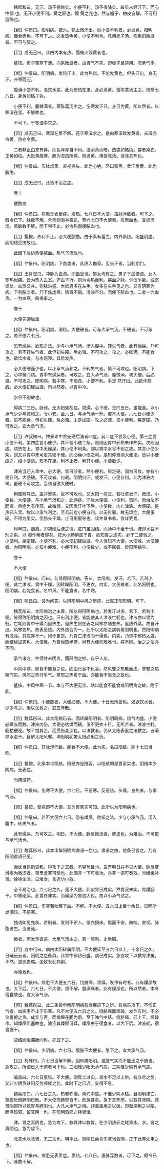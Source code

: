<!-- { "loadSidebar": true } -->
　　韩祗和曰。无汗。热不得越矣。小便不利。热不得降矣。故虽未经汗下。而心中懊 也。无汗小便不利。黄之原也。懊 黄之兆也。然与栀子、柏皮自解。不可用茵陈也。

　　【纲】仲景曰。阳明病。被火。额上微汗出。而小便不利者。必发黄。阳明病。面合赤色。不可下之。必发热色黄。小便不利也。凡用栀子汤。病患旧微溏者。不可与服之。

　　【目】成无己曰。此由内本有热。而被火致黄者也。

　　鳌按。栀子苦寒下泄。向来微溏者。由胃气不实。即栀子且禁用。况承气乎。

　　【纲】仲景曰。阳明病。发热汗出。此为热越。不能发黄也。但头汗出。身无汗。齐颈而还。

　　腹满小便不利。渴饮水浆。此为瘀热在里。身必发黄。茵陈蒿汤主之。伤寒七八日。身黄如橘子色。

　　小便不利。腹微满者。茵陈蒿汤主之。伤寒发汗已。身目为黄。所以然者。以寒湿在里。不解故也。

　　不可下。于寒湿中求之。

　　【目】成无己曰。寒湿在里不解。还于寒湿求之。是由寒湿致发黄者。夫湿亦令黄。热亦令黄。

　　二者非止由来有异。而色泽亦自不同。湿家黄而暗。热盛如橘色。甚者染衣。正黄如柏。大抵黄属脾。脾为湿热所蒸。则发黄。用茵陈汤。泄涤其热也。

　　【纲】仲景曰。形体烟熏。直视摇头。此为心绝。环口黧黑。柔汗发黄。此为脾绝。

　　【目】成无己曰。此皆不治之症。

　　卷十

　　便脓血

　　【纲】仲景曰。病患无表里症。发热。七八日不大便。虽脉浮数者。可下之。假令已下。脉数不解。合热则消谷善饥。至六七日不大便者。有瘀血也。宜抵当汤。若脉数不解。而下利不止。必协热而便脓血也。

　　【目】鳌按。热利不止。必大便脓血。由于素有蓄血。内外俱热。阳盛阴虚。而阴络受伤故也。

　　此因下后协热便脓血。热气下流故也。

　　【纲】仲景曰。阳明病。下血谵语。此热入血室。但头汗者。当刺期门。

　　【目】王肯堂曰。冲脉为血海。即血室也。男女均有之。男子下血谵语。女人寒热似疟。皆为热入血室。迫血下行。则为协热而利。挟血之脉。乍涩乍数。或沉或伏。血热交并。则脉洪盛。大抵男多在左手。女多在右手见之也。又有阴寒为病。下利脓血者。乃下焦虚寒。肠胃不固。清浊不分。而便下脓血也。二者一为血热。一为血寒。临病审之。

　　卷十

　　大便先硬后溏

　　【纲】仲景曰。阳明病。潮热。大便硬者。可与大承气汤。不硬者。不可与之。若不便六七日。

　　恐有燥屎。欲知之法。少与小承气汤。汤入腹中。转失气者。此有燥屎。乃可攻之。若不转失气者。此但初头硬。后必溏。不可攻之。攻之。必胀满。不能食也。欲饮水者。与水则哕。其后发热。

　　必大便硬而少也。以小承气汤和之。不转失气者。慎不可攻也。阳明病。下之。心中懊而烦。胃中有燥屎者。可攻之。宜大承气汤。腹微满。初头硬。后必溏。不可攻之。阳明病。若中寒。不能食。小便不利。手足 然汗出。此欲作痼瘕。必大便初硬后溏。所以然者。以胃中冷。

　　水谷不别故也。

　　得病二三日。脉弱。无太阳柴胡症。烦燥。心下硬。至四五日。虽能食。以小承气少少与微和之。令小安。至六日。与承气汤一升。若不大便。六七日小便少者。虽不能食。但初头硬。后必溏。未定成硬。攻之必溏。须小便利。屎定硬。乃可攻之。宜大承气汤。

　　【目】许叔微曰。仲景论中言先硬后溏者四症。前二症不言及小便。第三症言小便不利。第四症言小便少。其不言小便二条。首则因胃中邪热未作热实。次则因虚。烦热在上。胃中无燥屎。其小便不利条。则以胃中水谷不别之故。其言小便少条。则又以胃中未可定其硬不硬。而必候小便之利。是知仲景测大便法。皆以小便觇之。如小便清。知不在里。利不止者。利其小便。小便数少。

　　津液当还入胃中。必大便。皆可验者。然小便利。屎定硬。固为可攻。亦有小便自利。大便硬。不可攻者。何哉。阳明自汗。或发汗。小便自利。此为津液内竭。虽硬不可攻之。当须自欲大便时。

　　用蜜煎导法。盖非里实。故不可攻也。又太阳一症云。若吐若发汗。微烦。小便数。大便硬。与小承气汤和之。此两症。汗后大便硬。小便利。皆同。而治法不同者。后症为有传邪。故微烦。又因发汗吐下后。小便数。内亡津液。大便硬。是热邪入里。故以小承气利之。至若前症小便自利。以无传邪。故无烦症。大便虽硬。不得为里实。但肠头干燥。止可用蜜导也。读仲景书者。宜详究焉。

　　柯琴曰。痼瘕。即初硬后溏之谓。肛门虽固结。而肠中不全干也。溏即水谷不别之象。以 瘕作解者谬矣。按大小肠俱属于胃。欲知胃之虚实。必于二便验之。小便利。屎定硬。小便不利。必大便初硬后溏。今人但知不大便、大便难、大便硬者。为阳明病。亦知小便难、小便不利、小便数少、或不尿者。皆阳明病乎。

　　卷十

　　不大便

　　【纲】仲景曰。问曰。何缘得阳明病。答曰。太阳病。发汗。若下。若利小便。此亡津液。胃中干燥。因转属阳明。不更衣。内实。大便难者，此名阳明也。阳明病。若能食者。名中风。不能食者。名中寒。

　　【目】喻昌曰。设为问答。以辨阳明中风之里症。此属正阳阳明。可下。

　　魏荔彤曰。太阳病治之未善。所以得阳明病也。若发汗过多。若下。若利小便。皆得致阳明病之因也。汗出利小便。皆能使其人津液亡耗也。津液亦以胃为归。亡耗则胃中干燥而里热生。里热生则在表之风寒亦随变热。里热外蒸。故自汗出。风寒变热。故表恶热。内外热合为一。此所以太阳之病转属阳明也。然阳明病有浅深。其症亦不一。如不更衣。乃胃亡津液而干燥也。内实。乃胃中邪热太盛。而结秘成实也。大便难。乃胃燥热半盛。尚有大便而艰难也。症不同。治之之法亦不同。

　　承气诸方。仲师并未明言。而斟酌之妙。存乎人矣。

　　中风中寒。能食不能食之说。固由化谷不化谷。然风邪之热散而虚。寒邪之热聚而实。风邪之热行乎气。寒邪之热着于血。亦能食不能食之故也。

　　鳌按。中风中寒一节。本与不大便无涉。姑以能食不能食成阳明病之故。附于此。

　　【纲】仲景曰。小便数者。大便必硬。不大便。十日无所苦也。渴欲饮水者。少少与之。但以法救之。宜五苓散。

　　【目】魏荔彤曰。此太阳病已去。而转属阳明者。阳明既病。热气内盛。小便必黄赤而数。津液内伤。大便必枯燥而硬。虽不更衣十日。无所苦者。津液坐耗。肠枯便秘。故不觉其苦。而受伤甚深也。以法救者。仍从太阳表里之法救之。五苓导水滋干。且解太阳风邪。洵阳明犹带太阳必用之药。

　　【纲】仲景曰。其脉浮而数。能食不大便。此为实。名曰阳结。期十七日当剧。

　　【目】鳌按。此条本论阴结。阳结亦是陪客。以阳结即是胃家实也。阴结本少阴病。无表症。

　　当用温药。

　　【纲】仲景曰。伤寒不大便。六七日。不恶寒。反恶热。头痛。身热者。与承气汤。

　　【目】鳌按。受病即不大便。其为胃家实可知。此所以为阳明病也。

　　【纲】仲景曰。若不大便六七日。恐有燥屎。欲知之法。少与小承气汤。汤入腹中。转失气者。

　　此有燥屎。乃可攻之。明日。不大便。脉反微涩者。脾虚也。为难治。不可更与承气汤也。

　　【目】魏荔彤曰。此本申解阳明病谵语一症也。谵语之由。他条已言之。乃有阳明谵语已见。

　　而犹当斟酌调和。得攻下之宜者。不容苟且也。盖有明日并不见大便。脉反变滑疾为微涩者。胃里虚寒可信也。此固非一下可收功。亦非一调可奏效。当缓缓补胃。徐徐生津。曰难治。言近功小效。

　　必不易治也。六七日之久。竟不大便。此似胃已成实。然胃究未实。胃燥肠干。中塞硬屎。此胃终非实。而燥屎为害滋大也。故以小承气试之。

　　【纲】仲景曰。伤寒若吐若下后。不解。不大便。五六日上至十余日。日晡所发潮热。不恶寒。

　　独语如见鬼状。若剧者。发则不识人。循衣摸床。惕而不安。微喘。直视。脉弦者生。涩者死。

　　微者。但发热谵语。大承气汤主之。若一服利。止后服。

　　【目】方中行曰。病由太阳转属阳明。不大便延至五六日以上。十余日之久。日晡云云者。阳明之症备具。此胃中邪热已盛。病已成实。急宜攻下以救胃津矣。不然。逡巡畏缩。坐致发狂病剧。

　　亦难救也。

　　【纲】仲景曰。病患不大便五六日。绕脐痛。烦躁。发作有时者。此有燥屎故也。大下后。六七日。不大便。烦不解。腹满痛者。此有燥屎也。所以然者。本有宿食故也。宜大承气汤。

　　【目】魏荔彤曰。此二条皆申解阳明病有燥屎应下之辨。有病虽攻下。不伤正气者。如病患不止于伤寒。凡不大便五六日之久。绕脐痛而烦躁。发作有时。不必论胃腑之热。成实与否。而燥屎在肠为患。至于浊气中结。绕脐痛。邪上干。烦躁作。知燥屎阻塞故也。除涤其燥屎可耳。燥屎由于宿食者。以大下后。津液耗。宿食遂干。

　　故结而阻滞肠间也。亦宜下之。

　　【纲】仲景曰。少阴病。六七日。腹胀不大便者。急下之。宜大承气汤。

　　【目】柯琴曰。六七日当解不解。因转属阳明。是脏气实而不能还之于腑也。急攻之。所谓已入于腑者可下也。三阳惟少阳无承气症。三阴惟少阴有承气症。

　　喻昌曰。六七日腹胀。不大便。则胃土过实。肾水不足以上供。有立尽之势。又非少阴负趺阳反为顺候之比。此时下之已迟。安得不急。

　　魏荔彤曰。六七日之久。热邪弥漫。熏灼中焦。不惟少阴水枯。且阳明津亡。至腹胀而脾阴已散。不大便而肠胃皆干。危急甚矣。急下其热邪。以救其肾阴。救肾阴即所以救胃与脾阴也。大凡大承气之用。非至坚用之以破。即至深用之以陷。而涤热邪。留真阴一也。在阳明热邪之耗胃津。

　　津。胃之真阴也。急为攻下。救其津以救胃。在少阴热邪之耗肾水。水。肾之真阴也。急为攻下。

　　救其水以救肾。无二法也。明乎此。则喻氏尝言伤寒当救阴。正于此等处用之也。

　　【纲】仲景曰。病患无表里症。发热。七八日。虽脉浮数者。可下之。假令已下。脉数不解。

